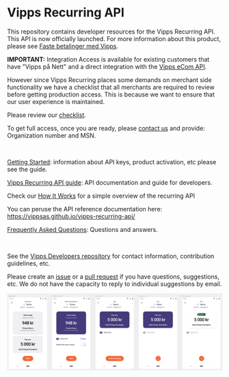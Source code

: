 # Vipps Recurring API

This repository contains developer resources for the Vipps Recurring API. This API is now officially launched.
For more information about this product, please see
[Faste betalinger med Vipps](https://www.vipps.no/produkter-og-tjenester/bedrift/faste-betalinger/faste-betalinger/).


**IMPORTANT:** Integration Access is available for existing customers that have
"Vipps på Nett" and a direct integration with the
[Vipps eCom API](https://github.com/vippsas/vipps-ecom-api).

However since Vipps Recurring places some demands on merchant side functionality we have a checklist that all merchants
are required to review before getting production access. This is because we want to ensure that our user experience is
maintained.

Please review our [checklist](https://github.com/vippsas/vipps-recurring-api/blob/master/vipps-recurring-api-checklist.md).

To get full access, once you are ready, please
[contact us](https://github.com/vippsas/vipps-developers/blob/master/contact.md)
and provide: Organization number and MSN.

&nbsp;

[Getting Started](https://github.com/vippsas/vipps-developers/blob/master/vipps-getting-started.md): information about API keys, product activation, etc please see the guide.

[Vipps Recurring API guide](vipps-recurring-api.md): API documentation and guide for developers.

Check our [How It Works](https://github.com/vippsas/vipps-recurring-api/blob/master/vipps-recurring-api-howitworks.md) for a simple overview of the recurring API

You can peruse the API reference documentation here: https://vippsas.github.io/vipps-recurring-api/

[Frequently Asked Questions](vipps-recurring-api-faq.md): Questions and answers.

&nbsp;

See the [Vipps Developers repository](https://github.com/vippsas/vipps-developers)
for
contact information,
contribution guidelines,
etc.

Please
create an [issue](https://github.com/vippsas/vipps-recurring-api/issues)
or a [pull request](https://github.com/vippsas/vipps-recurring-api/pulls)
if you have questions, suggestions, etc. We do not have the capacity
to reply to individual suggestions by email.

<img src="./images/RecurringOverview.png">

